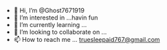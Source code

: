 - 👋 Hi, I’m @Ghost7671919
- 👀 I’m interested in ...havin fun 
- 🌱 I’m currently learning ...
- 💞️ I’m looking to collaborate on ...
- 📫 How to reach me ... truesleepaid767@gmail.com

<!---
Ghost7671919/Ghost7671919 is a ✨ special ✨ repository because its `README.md` (this file) appears on your GitHub profile.
You can click the Preview link to take a look at your changes.
--->
